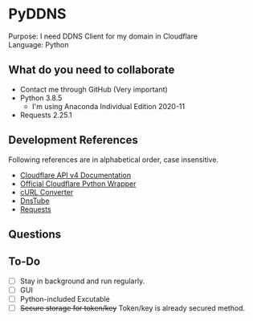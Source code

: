# PyDDNS
Purpose: I need DDNS Client for my domain in Cloudflare\
Language: Python
## What do you need to collaborate
- Contact me through GitHub (Very important)
- Python 3.8.5
  - I'm using Anaconda Individual Edition 2020-11
- Requests 2.25.1
## Development References
Following references are in alphabetical order, case insensitive.
- [Cloudflare API v4 Documentation](https://api.cloudflare.com)
- [Official Cloudflare Python Wrapper](https://github.com/cloudflare/python-cloudflare)
- [cURL Converter](https://github.com/NickCarneiro/curlconverter)
- [DnsTube](https://github.com/drittich/DnsTube)
- [Requests](https://requests.readthedocs.io)
## Questions
## To-Do
- [ ] Stay in background and run regularly.
- [ ] GUI
- [ ] Python-included Excutable
- [ ] ~~Secure storage for token/key~~ Token/key is already secured method.
